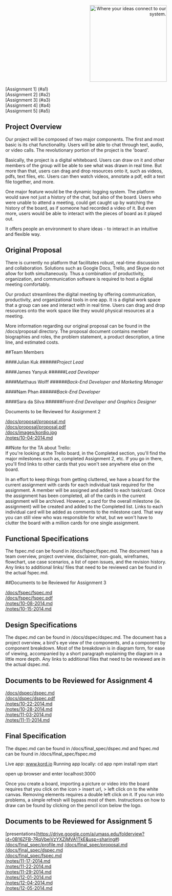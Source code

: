 <p align="right"><img src="https://github.com/umass-cs-326/team-kord.io/blob/master/docs/images/kordio.png" width="240px" alt="Where your ideas connect to our system."></p>  

[Assignment 1] (#a1)  
[Assignment 2] (#a2)  
[Assignment 3] (#a3)  
[Assignment 4] (#a4)  
[Assignment 5] (#a5)
<h2 id="a1">Project Overview</h2>  

Our project will be composed of two major components. The first and most basic is its chat functionality.
Users will be able to chat through text, audio, or video calls. The revolutionary portion of the project is the 'board'.

Basically, the project is a digital whiteboard. Users can draw on it and other members of the group
will be able to see what was drawn in real time. But more than that, users can drag and drop resources onto it,
such as videos, pdfs, text files, etc. Users can then watch videos, annotate a pdf, edit a text file together, and more.

One major feature would be the dynamic logging system. The platform would save not just a history of the chat, but also
of the board. Users who were unable to attend a meeting, could get caught up by watching the history of the board,
as if someone had recorded a video of it. But even more, users would be able to interact with the pieces of board as it played out.

It offers people an environment to share ideas - to interact in an intuitive and flexible way.

<h2 id="a2">Original Proposal</h2>  

There is currently no platform that facilitates robust, real-time discussion and collaboration.
Solutions such as Google Docs, Trello, and Skype do not allow for both simultaneously.
Thus a combination of productivity, organization, and communication software is required to host a digital meeting comfortably.

Our product streamlines the digital meeting by offering communication, productivity, and organizational tools in one app.
It is a digital work space that a group can see and interact with in real time.
Users can drag and drop resources onto the work space like they would physical resources at a meeting.

More information regarding our original proposal can be found in the /docs/proposal directory. The proposal document contains
member biographies and roles, the problem statement, a product description, a time line, and estimated costs.

##Team Members

####Julian Kuk
######*Project Lead*

####James Yanyuk
######*Lead Developer*

####Matthaus Wolff
######*Back-End Developer and Marketing Manager*

####Nam Phan
######*Back-End Developer*

####Sara da Silva
######*Front-End Developer and Graphics Designer*

Documents to be Reviewed for Assignment 2

[/docs/proposal/proposal.md](https://github.com/umass-cs-326/team-kord.io/blob/master/docs/proposal/proposal.md)  
[/docs/proposal/proposal.pdf](https://github.com/umass-cs-326/team-kord.io/blob/master/docs/proposal/proposal.pdf)  
[/docs/images/kordio.jpg](https://github.com/umass-cs-326/team-kord.io/blob/master/docs/images/kordio.jpg)  
[/notes/10-04-2014.md](https://github.com/umass-cs-326/team-kord.io/blob/master/notes/10-04-2014.md)  

##Note for the TA about Trello:  
If you're looking at the Trello board, in the Completed section, you'll find the major milestones
such as, completed Assignment 2, etc. If you go in there, you'll find links
to other cards that you won't see anywhere else on the board.

In an effort to keep things from getting cluttered, we have a board for the current assignment with
cards for each individual task required for the assignment. A member will be assigned and
added to each task/card. Once the assignment has been completed, all of the cards in
the current assignment will be archived. However, a card for the overall milestone (ie. assignment)
will be created and added to the Completed list. Links to each individual card will be added as
comments to the milestone card. That way you can still view who was responsible for what,
but we won't have to clutter the board with a million cards for one single assignment.

<h2 id="a3">Functional Specifications</h2>  

The fspec.md can be found in /docs/fspec/fspec.md.
The document has a team overview, project overview, disclaimer, non-goals, wireframes,
flowchart, use case scenarios, a list of open issues, and the revision history.
Any links to additional links/ files that need to be reviewed can be found in the actual fspec.md.  

##Documents to be Reviewed for Assignment 3

[/docs/fspec/fspec.md](https://github.com/umass-cs-326/team-kord.io/blob/master/docs/fspec/fspec.md)  
[/docs/fspec/fspec.pdf](https://github.com/umass-cs-326/team-kord.io/blob/master/docs/fspec/fspec.pdf)  
[/notes/10-08-2014.md](https://github.com/umass-cs-326/team-kord.io/blob/master/notes/10-08-2014.md)  
[/notes/10-15-2014.md](https://github.com/umass-cs-326/team-kord.io/blob/master/notes/10-15-2014.md)  

<h2 id="a4">Design Specifications</h2>  

The dspec.md can be found in /docs/dspec/dspec.md.
The document has a project overview, a bird's eye view of the components, and
a component by component breakdown. Most of the breakdown is in diagram form,
for ease of viewing, accompanied by a short paragraph explaining the diagram
in a little more depth. Any links to additional files that need to be reviewed
are in the actual dspec.md.  

## Documents to be Reviewed for Assignment 4
[/docs/dspec/dspec.md](https://github.com/umass-cs-326/team-kord.io/blob/master/docs/dspec/dspec.md)  
[/docs/dspec/dspec.pdf](https://github.com/umass-cs-326/team-kord.io/blob/master/docs/dspec/dspec.pdf)  
[/notes/10-22-2014.md](https://github.com/umass-cs-326/team-kord.io/blob/master/notes/10-22-2014.md)  
[/notes/10-28-2014.md](https://github.com/umass-cs-326/team-kord.io/blob/master/notes/10-28-2014.md)  
[/notes/11-03-2014.md](https://github.com/umass-cs-326/team-kord.io/blob/master/notes/11-03-2014.md)  
[/notes/11-11-2014.md](https://github.com/umass-cs-326/team-kord.io/blob/master/notes/11-11-2014.md)  

<h2 id="a5">Final Specification</h2>
The dspec.md can be found in /docs/final_spec/dspec.md and 
fspec.md can be found in /docs/final_spec/fspec.md  

Live app: www.kord.io
Running app locally: 
	cd app
	npm install
	npm start

open up browser and enter localhost:3000

Once you create a board, importing a picture or video into the board requires
that you click on the icon > insert url, > left click on to the white canvas.
Removing elements requires a double left click on it.
If you run into problems, a simple refresh will bypass most of them.
Instructions on how to draw can be found by clicking on the pencil icon below the logo.  
## Documents to be Reviewed for Assignment 5  

[presentations]https://drive.google.com/a/umass.edu/folderview?id=0B16ZFB-7RqVbejVzYXZjMVA1TkE&usp=sharing#)
[/docs/final_spec/profile.md](https://github.com/umass-cs-326/team-kord.io/blob/master/docs/final_spec/profile.md) 
[/docs/final_spec/proposal.md](https://github.com/umass-cs-326/team-kord.io/blob/master/docs/final_spec/proposal.md) 
[/docs/final_spec/dspec.md](https://github.com/umass-cs-326/team-kord.io/blob/master/docs/final_spec/dspec.md)  
[/docs/final_spec/fspec.md](https://github.com/umass-cs-326/team-kord.io/blob/master/docs/final_spec/fspec.md)  
[/notes/11-17-2014.md](https://github.com/umass-cs-326/team-kord.io/blob/master/notes/11-17-2014.md)  
[/notes/11-22-2014.md](https://github.com/umass-cs-326/team-kord.io/blob/master/notes/11-22-2014.md)  
[/notes/11-29-2014.md](https://github.com/umass-cs-326/team-kord.io/blob/master/notes/11-29-2014.md)  
[/notes/12-01-2014.md](https://github.com/umass-cs-326/team-kord.io/blob/master/notes/12-01-2014.md)  
[/notes/12-04-2014.md](https://github.com/umass-cs-326/team-kord.io/blob/master/notes/12-04-2014.md)  
[/notes/12-05-2014.md](https://github.com/umass-cs-326/team-kord.io/blob/master/notes/12-05-2014.md)  